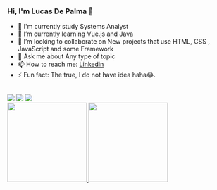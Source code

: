 ### Hi, I'm Lucas De Palma 👋

- 📓 I'm currently study Systems Analyst
- 🌱 I’m currently learning Vue.js and Java
- 👯 I’m looking to collaborate on  New projects that use HTML, CSS , JavaScript and some Framework
- 💬 Ask me about  Any type of topic
- 📫 How to reach me:  [Linkedin](https://www.linkedin.com/in/lucasdepalma/)
- ⚡ Fun fact: The true, I do not have idea haha😂.
##
 
<div> 
  <a href="https://instagram.com/lucas_depalma" target="_blank"><img src="https://img.shields.io/badge/-Instagram-%23E4405F?style=for-the-badge&logo=instagram&logoColor=white" target="_blank"></a>
  <a href = "mailto:lucasdepalma2002@gmail.com" target="_blank"><img src="https://img.shields.io/badge/-Gmail-%23333?style=for-the-badge&logo=gmail&logoColor=white" target="_blank"></a>
  <a href="https://www.linkedin.com/in/lucasdepalma/" target="_blank"><img src="https://img.shields.io/badge/-LinkedIn-%230077B5?style=for-the-badge&logo=linkedin&logoColor=white" target="_blank"></a> 
</div

<div align="center">
  <a href="https://github.com/DePalma2">
  <img height="180em" src="https://github-readme-stats.vercel.app/api?username=DePalma2&show_icons=true&theme=dracula&include_all_commits=true&count_private=true"/>
  <img height="180em" src="https://github-readme-stats.vercel.app/api/top-langs/?username=DePalma2&layout=compact&langs_count=7&theme=dracula"/>
</div>



